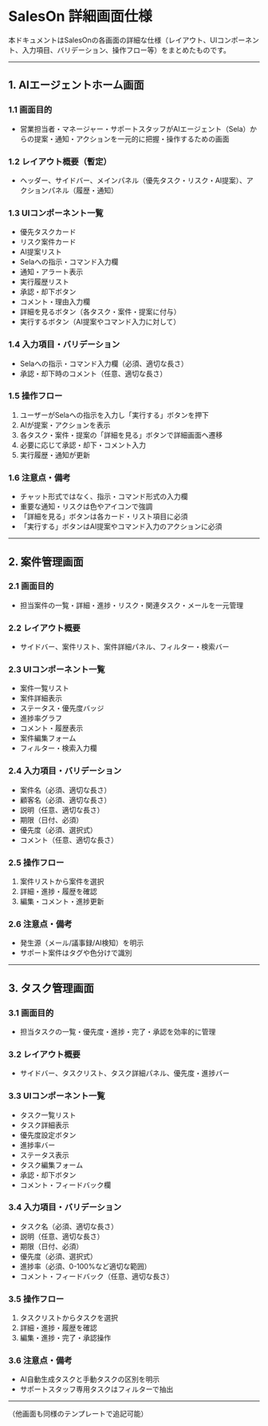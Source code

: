 # SalesOn 詳細画面仕様

本ドキュメントはSalesOnの各画面の詳細な仕様（レイアウト、UIコンポーネント、入力項目、バリデーション、操作フロー等）をまとめたものです。

---

## 1. AIエージェントホーム画面
### 1.1 画面目的
- 営業担当者・マネージャー・サポートスタッフがAIエージェント（Sela）からの提案・通知・アクションを一元的に把握・操作するための画面

### 1.2 レイアウト概要（暫定）
- ヘッダー、サイドバー、メインパネル（優先タスク・リスク・AI提案）、アクションパネル（履歴・通知）

### 1.3 UIコンポーネント一覧
- 優先タスクカード
- リスク案件カード
- AI提案リスト
- Selaへの指示・コマンド入力欄
- 通知・アラート表示
- 実行履歴リスト
- 承認・却下ボタン
- コメント・理由入力欄
- 詳細を見るボタン（各タスク・案件・提案に付与）
- 実行するボタン（AI提案やコマンド入力に対して）

### 1.4 入力項目・バリデーション
- Selaへの指示・コマンド入力欄（必須、適切な長さ）
- 承認・却下時のコメント（任意、適切な長さ）

### 1.5 操作フロー
1. ユーザーがSelaへの指示を入力し「実行する」ボタンを押下
2. AIが提案・アクションを表示
3. 各タスク・案件・提案の「詳細を見る」ボタンで詳細画面へ遷移
4. 必要に応じて承認・却下・コメント入力
5. 実行履歴・通知が更新

### 1.6 注意点・備考
- チャット形式ではなく、指示・コマンド形式の入力欄
- 重要な通知・リスクは色やアイコンで強調
- 「詳細を見る」ボタンは各カード・リスト項目に必須
- 「実行する」ボタンはAI提案やコマンド入力のアクションに必須

---

## 2. 案件管理画面
### 2.1 画面目的
- 担当案件の一覧・詳細・進捗・リスク・関連タスク・メールを一元管理

### 2.2 レイアウト概要
- サイドバー、案件リスト、案件詳細パネル、フィルター・検索バー

### 2.3 UIコンポーネント一覧
- 案件一覧リスト
- 案件詳細表示
- ステータス・優先度バッジ
- 進捗率グラフ
- コメント・履歴表示
- 案件編集フォーム
- フィルター・検索入力欄

### 2.4 入力項目・バリデーション
- 案件名（必須、適切な長さ）
- 顧客名（必須、適切な長さ）
- 説明（任意、適切な長さ）
- 期限（日付、必須）
- 優先度（必須、選択式）
- コメント（任意、適切な長さ）

### 2.5 操作フロー
1. 案件リストから案件を選択
2. 詳細・進捗・履歴を確認
3. 編集・コメント・進捗更新

### 2.6 注意点・備考
- 発生源（メール/議事録/AI検知）を明示
- サポート案件はタグや色分けで識別

---

## 3. タスク管理画面
### 3.1 画面目的
- 担当タスクの一覧・優先度・進捗・完了・承認を効率的に管理

### 3.2 レイアウト概要
- サイドバー、タスクリスト、タスク詳細パネル、優先度・進捗バー

### 3.3 UIコンポーネント一覧
- タスク一覧リスト
- タスク詳細表示
- 優先度設定ボタン
- 進捗率バー
- ステータス表示
- タスク編集フォーム
- 承認・却下ボタン
- コメント・フィードバック欄

### 3.4 入力項目・バリデーション
- タスク名（必須、適切な長さ）
- 説明（任意、適切な長さ）
- 期限（日付、必須）
- 優先度（必須、選択式）
- 進捗率（必須、0-100%など適切な範囲）
- コメント・フィードバック（任意、適切な長さ）

### 3.5 操作フロー
1. タスクリストからタスクを選択
2. 詳細・進捗・履歴を確認
3. 編集・進捗・完了・承認操作

### 3.6 注意点・備考
- AI自動生成タスクと手動タスクの区別を明示
- サポートスタッフ専用タスクはフィルターで抽出

---

（他画面も同様のテンプレートで追記可能） 